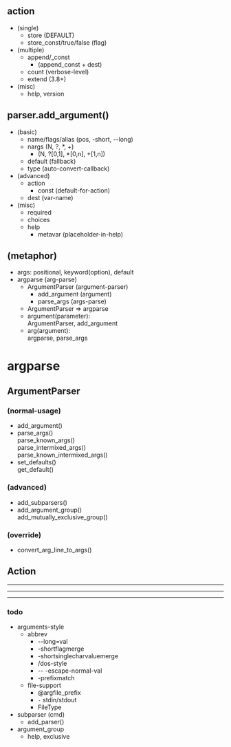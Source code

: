 ## action
- (single)
  - store (DEFAULT)
  - store_const/true/false (flag)
- (multiple)
  - append/_const
    - (append_const + dest)
  - count (verbose-level)
  - extend (3.8+)
- (misc)
  - help, version
## parser.add_argument()
- (basic)
  - name/flags/alias (pos, -short, --long)
  - nargs (N, ?, *, +)
    - (N, ?[0,1], *[0,n], +[1,n])
  - default (fallback)
  - type (auto-convert-callback)
- (advanced)
  - action
    - const (default-for-action)
  - dest (var-name)
- (misc)
  - required
  - choices
  - help
    - metavar (placeholder-in-help)
## (metaphor)
- args: positional, keyword(option), default
- argparse (arg-parse)
  - ArgumentParser (argument-parser)
    - add_argument (argument)
    - parse_args (args-parse)
  + ArgumentParser => argparse
  + argument(parameter): \
      ArgumentParser, add_argument
  + arg(argument): \
      argparse, parse_args


# argparse
## ArgumentParser
### (normal-usage)
- add_argument()
- parse_args() \
    parse_known_args() \
    parse_intermixed_args() \
    parse_known_intermixed_args()
- set_defaults() \
    get_default() 
### (advanced)
- add_subparsers()
- add_argument_group() \
    add_mutually_exclusive_group()
### (override)
- convert_arg_line_to_args()
## Action


----
----
----
### todo
- arguments-style
  - abbrev
    - --long=val
    - -shortflagmerge
    - -shortsinglecharvaluemerge
    - /dos-style
    - -- -escape-normal-val
    - -prefixmatch
  - file-support
    - @argfile_prefix
    - `-` stdin/stdout 
    - FileType
- subparser (cmd)
  - add_parser()
- argument_group
  - help, exclusive
